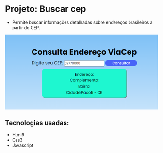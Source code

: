 # Projeto: Buscar cep
- Permite buscar informações detalhadas sobre endereços brasileiros a partir do CEP.

<img src="./badge.PNG"/>

## Tecnologias usadas:

 - Html5
 - Css3
 - Javascript
